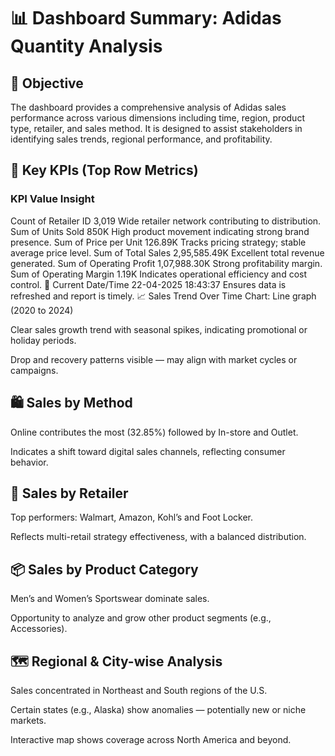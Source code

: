 # 📊 Dashboard Summary: Adidas Quantity Analysis
## 🎯 Objective
The dashboard provides a comprehensive analysis of Adidas sales performance across various dimensions including time, region, product type, retailer, and sales method. It is designed to assist stakeholders in identifying sales trends, regional performance, and profitability.

## 🧾 Key KPIs (Top Row Metrics)

### KPI	Value	Insight
Count of Retailer ID	3,019	Wide retailer network contributing to distribution.
Sum of Units Sold	850K	High product movement indicating strong brand presence.
Sum of Price per Unit	126.89K	Tracks pricing strategy; stable average price level.
Sum of Total Sales	2,95,585.49K	Excellent total revenue generated.
Sum of Operating Profit	1,07,988.30K	Strong profitability margin.
Sum of Operating Margin	1.19K	Indicates operational efficiency and cost control.
📅 Current Date/Time	22-04-2025 18:43:37	Ensures data is refreshed and report is timely.
📈 Sales Trend Over Time
Chart: Line graph (2020 to 2024)

Clear sales growth trend with seasonal spikes, indicating promotional or holiday periods.

Drop and recovery patterns visible — may align with market cycles or campaigns.

## 🛍️ Sales by Method
Online contributes the most (32.85%) followed by In-store and Outlet.

Indicates a shift toward digital sales channels, reflecting consumer behavior.

## 🏪 Sales by Retailer
Top performers: Walmart, Amazon, Kohl’s and Foot Locker.

Reflects multi-retail strategy effectiveness, with a balanced distribution.

## 📦 Sales by Product Category
Men’s and Women’s Sportswear dominate sales.

Opportunity to analyze and grow other product segments (e.g., Accessories).

## 🗺️ Regional & City-wise Analysis
Sales concentrated in Northeast and South regions of the U.S.

Certain states (e.g., Alaska) show anomalies — potentially new or niche markets.

Interactive map shows coverage across North America and beyond.

